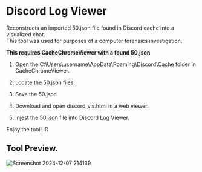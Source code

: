 # Discord Log Viewer
 Reconstructs an imported 50.json file found in Discord cache into a visualized chat.  
 This tool was used for purposes of a computer forensics investigation.

**This requires CacheChromeViewer with a found 50.json**

1. Open the C:\Users\username\AppData\Roaming\Discord\Cache folder in CacheChromeViewer.

2. Locate the 50.json files.

3. Save the 50.json.

4. Download and open discord_vis.html in a web viewer.

5. Injest the 50.json file into Discord Log Viewer.

Enjoy the tool! :D 

## Tool Preview. ##

![Screenshot 2024-12-07 214139](https://github.com/user-attachments/assets/55dc6fdd-2374-4d04-94ec-eb88db8bdecc)
